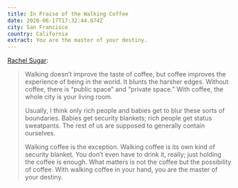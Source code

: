 ```yaml
---
title: In Praise of the Walking Coffee
date: 2020-06-17T17:32:44.674Z
city: San Francisco
country: California
extract: You are the master of your destiny.
---
```

[Rachel Sugar](https://www.grubstreet.com/2020/05/in-praise-of-the-walking-coffee.html):  

> Walking doesn’t improve the taste of coffee, but coffee improves the experience of being in the world. It blunts the harsher edges. Without coffee, there is “public space” and “private space.” With coffee, the whole city is your living room.
>
> Usually, I think only rich people and babies get to blur these sorts of boundaries. Babies get security blankets; rich people get status sweatpants. The rest of us are supposed to generally contain ourselves.
>
> Walking coffee is the exception. Walking coffee is its own kind of security blanket. You don’t even have to drink it, really; just holding the coffee is enough. What matters is not the coffee but the possibility of coffee. With walking coffee in your hand, you are the master of your destiny.